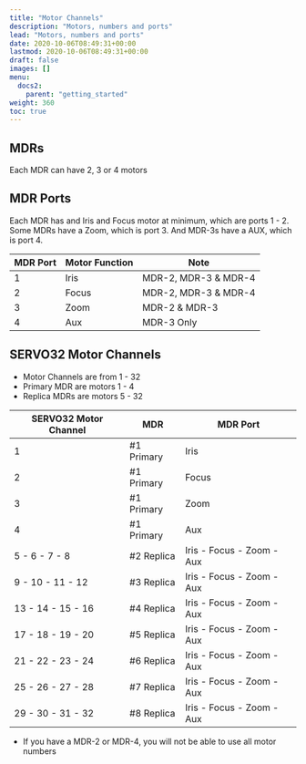 ```yaml
---
title: "Motor Channels"
description: "Motors, numbers and ports"
lead: "Motors, numbers and ports"
date: 2020-10-06T08:49:31+00:00
lastmod: 2020-10-06T08:49:31+00:00
draft: false
images: []
menu:
  docs2:
    parent: "getting_started"
weight: 360
toc: true
---
```


## MDRs

Each MDR can have 2, 3 or 4 motors

## MDR Ports

Each MDR has and Iris and Focus motor at minimum, which are ports 1 - 2. Some MDRs have a Zoom, which is port 3. And MDR-3s have a AUX, which is port 4.

| MDR Port | Motor Function | Note |
| -------- | -------------- | ---- |
| 1 | Iris | MDR-2, MDR-3 & MDR-4 |
| 2 | Focus | MDR-2, MDR-3 & MDR-4 |
| 3 | Zoom | MDR-2 & MDR-3 |
| 4 | Aux | MDR-3 Only |

## SERVO32 Motor Channels

- Motor Channels are from 1 - 32
- Primary MDR are motors 1 - 4
- Replica MDRs are motors 5 - 32

| SERVO32 Motor Channel | MDR | MDR Port |
| -------- | -------------- | ---- |
| 1 | #1 Primary | Iris |
| 2 | #1 Primary | Focus |
| 3 | #1 Primary | Zoom |
| 4 | #1 Primary | Aux |
| 5 - 6 - 7 - 8 | #2 Replica | Iris - Focus - Zoom - Aux |
| 9 - 10 - 11 - 12 | #3 Replica | Iris - Focus - Zoom - Aux |
| 13 - 14 - 15 - 16 | #4 Replica | Iris - Focus - Zoom - Aux |
| 17 - 18 - 19 - 20 | #5 Replica | Iris - Focus - Zoom - Aux |
| 21 - 22 - 23 - 24 | #6 Replica | Iris - Focus - Zoom - Aux |
| 25 - 26 - 27 - 28 | #7 Replica | Iris - Focus - Zoom - Aux |
| 29 - 30 - 31 - 32 | #8 Replica | Iris - Focus - Zoom - Aux |

- If you have a MDR-2 or MDR-4, you will not be able to use all motor numbers